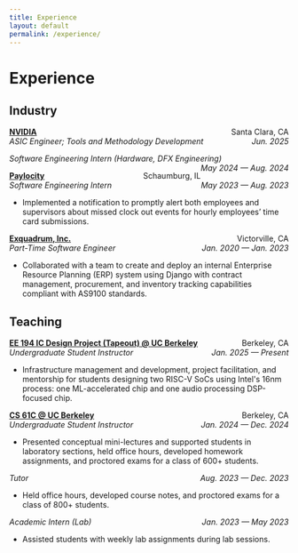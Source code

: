 ```yaml
---
title: Experience
layout: default
permalink: /experience/
---
```

# Experience
## Industry

<p style="text-align:left;">
  <strong><a href="https://www.nvidia.com/" target="_blank">NVIDIA</a></strong>
  <span style="float:right;">
    Santa Clara, CA
  </span><br>
  <i>
    ASIC Engineer; Tools and Methodology Development
    <span style="float:right;">
      Jun. 2025
    </span>
  </i>
  <ul>
    <!--<li></li>-->
  </ul>
  <i>
    Software Engineering Intern (Hardware, DFX Engineering)
    <span style="float:right;">
      May 2024 &#8212; Aug. 2024
    </span>
  </i>
  <ul>
    <!--<li></li>-->
  </ul>
</p>

<p style="text-align:left;">
  <strong><a href="https://www.paylocity.com/" target="_blank">Paylocity</a></strong>
  <span style="float:right;">
    Schaumburg, IL
  </span><br>
  <i>
    Software Engineering Intern
    <span style="float:right;">
      May 2023 &#8212; Aug. 2023
    </span>
  </i>
  <ul>
    <li>Implemented a notification to promptly alert both employees and supervisors about missed clock out events for hourly employees’ time card submissions.</li>
  </ul>
</p>

<p style="text-align:left;">
  <strong><a href="https://www.exquadrum.com/" target="_blank">Exquadrum, Inc.</a></strong>
  <span style="float:right;">
    Victorville, CA
  </span><br>
  <i>
    Part-Time Software Engineer
    <span style="float:right;">
      Jan. 2020 &#8212; Jan. 2023
    </span>
  </i>
  <ul>
    <li>Collaborated with a team to create and deploy an internal Enterprise Resource Planning (ERP) system using Django with contract management, procurement, and inventory tracking capabilities compliant with AS9100 standards.</li>
  </ul>
</p>

## Teaching

<p style="text-align:left;">
  <strong><a href="https://sites.google.com/berkeley.edu/tapeoutclasswiki/semesters/sp23tapeout" target="_blank">EE 194 IC Design Project (Tapeout) @ UC Berkeley</a></strong>
  <span style="float:right;">Berkeley, CA</span><br>
  <i>
    Undergraduate Student Instructor
    <span style="float:right;">Jan. 2025 &#8212; Present</span>
  </i>
  <ul>
    <li>Infrastructure management and development, project facilitation, and mentorship for students designing two RISC-V SoCs using Intel's 16nm process: one ML-accelerated chip and one audio processing DSP-focused chip.</li>
  </ul>
</p>
<p style="text-align:left;">
  <strong><a href="https://www.cs61c.org/" target="_blank">CS 61C @ UC Berkeley</a></strong>
  <span style="float:right;">Berkeley, CA</span>
  <br><i>
    Undergraduate Student Instructor
    <span style="float:right;">Jan. 2024 &#8212; Dec. 2024</span>
  </i>
  <ul>
    <li>Presented conceptual mini-lectures and supported students in laboratory sections, held office hours, developed homework assignments, and proctored exams for a class of 600+ students.</li>
  </ul>
  <i>
    Tutor
    <span style="float:right;">Aug. 2023 &#8212; Dec. 2023</span>
  </i>
  <ul>
    <li>Held office hours, developed course notes, and proctored exams for a class of 800+ students.</li>
  </ul>
  <i>
    Academic Intern (Lab)
    <span style="float:right;">Jan. 2023 &#8212; May 2023</span>
  </i>
  <ul>
    <li>Assisted students with weekly lab assignments during lab sessions.</li>
  </ul>
</p>
